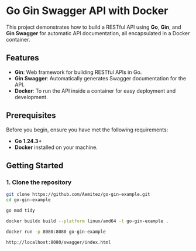 # Go Gin Swagger API with Docker

This project demonstrates how to build a RESTful API using **Go**, **Gin**, and **Gin Swagger** for automatic API documentation, all encapsulated in a Docker container.

## Features
- **Gin**: Web framework for building RESTful APIs in Go.
- **Gin Swagger**: Automatically generates Swagger documentation for the API.
- **Docker**: To run the API inside a container for easy deployment and development.

## Prerequisites

Before you begin, ensure you have met the following requirements:
- **Go 1.24.3+**
- **Docker** installed on your machine.

## Getting Started

### 1. Clone the repository

```bash
git clone https://github.com/Aemitez/go-gin-example.git
cd go-gin-example

go mod tidy

docker buildx build --platform linux/amd64 -t go-gin-example .

docker run -p 8080:8080 go-gin-example

http://localhost:8080/swagger/index.html